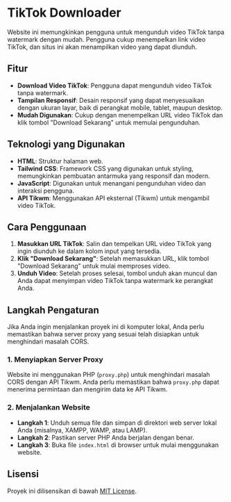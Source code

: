 # TikTok Downloader

Website ini memungkinkan pengguna untuk mengunduh video TikTok tanpa watermark dengan mudah. Pengguna cukup menempelkan link video TikTok, dan situs ini akan menampilkan video yang dapat diunduh.

## Fitur

- **Download Video TikTok**: Pengguna dapat mengunduh video TikTok tanpa watermark.
- **Tampilan Responsif**: Desain responsif yang dapat menyesuaikan dengan ukuran layar, baik di perangkat mobile, tablet, maupun desktop.
- **Mudah Digunakan**: Cukup dengan menempelkan URL video TikTok dan klik tombol "Download Sekarang" untuk memulai pengunduhan.

## Teknologi yang Digunakan

- **HTML**: Struktur halaman web.
- **Tailwind CSS**: Framework CSS yang digunakan untuk styling, memungkinkan pembuatan antarmuka yang responsif dan modern.
- **JavaScript**: Digunakan untuk menangani pengunduhan video dan interaksi pengguna.
- **API Tikwm**: Menggunakan API eksternal (Tikwm) untuk mengambil video TikTok.

## Cara Penggunaan

1. **Masukkan URL TikTok**: Salin dan tempelkan URL video TikTok yang ingin diunduh ke dalam kolom input yang tersedia.
2. **Klik "Download Sekarang"**: Setelah memasukkan URL, klik tombol "Download Sekarang" untuk mulai memproses video.
3. **Unduh Video**: Setelah proses selesai, tombol unduh akan muncul dan Anda dapat menyimpan video TikTok tanpa watermark ke perangkat Anda.

## Langkah Pengaturan

Jika Anda ingin menjalankan proyek ini di komputer lokal, Anda perlu memastikan bahwa server proxy yang sesuai telah disiapkan untuk menghindari masalah CORS.

### 1. Menyiapkan Server Proxy

Website ini menggunakan PHP (`proxy.php`) untuk menghindari masalah CORS dengan API Tikwm. Anda perlu memastikan bahwa `proxy.php` dapat menerima permintaan dan mengirim data ke API Tikwm.

### 2. Menjalankan Website

- **Langkah 1**: Unduh semua file dan simpan di direktori web server lokal Anda (misalnya, XAMPP, WAMP, atau LAMP).
- **Langkah 2**: Pastikan server PHP Anda berjalan dengan benar.
- **Langkah 3**: Buka file `index.html` di browser untuk mulai menggunakan website.

## Lisensi

Proyek ini dilisensikan di bawah [MIT License](LICENSE).

